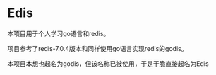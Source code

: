 # Edis

本项目用于个人学习go语言和redis。

项目参考了redis-7.0.4版本和同样使用go语言实现redis的godis。

本项目本想也起名为godis，但该名称已被使用，于是干脆直接起名为Edis